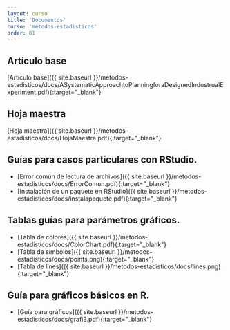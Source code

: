 ```yaml
---
layout: curso
title: 'Documentos'
curso: 'metodos-estadisticos'
order: 01
---
```


## Artículo base
[Artículo base]({{ site.baseurl }}/metodos-estadisticos/docs/ASystematicApproachtoPlanningforaDesignedIndustrualExperiment.pdf){:target="_blank"}

## Hoja maestra
[Hoja maestra]({{ site.baseurl }}/metodos-estadisticos/docs/HojaMaestra.pdf){:target="_blank"}

## Guías para casos particulares con RStudio.
- [Error común de lectura de archivos]({{ site.baseurl }}/metodos-estadisticos/docs/ErrorComun.pdf){:target="_blank"}
- [Instalación de un paquete en RStudio]({{ site.baseurl }}/metodos-estadisticos/docs/instalapaquete.pdf){:target="_blank"}

## Tablas guías para parámetros gráficos.
- [Tabla de colores]({{ site.baseurl }}/metodos-estadisticos/docs/ColorChart.pdf){:target="_blank"}
- [Tabla de símbolos]({{ site.baseurl }}/metodos-estadisticos/docs/points.png){:target="_blank"}
- [Tabla de línes]({{ site.baseurl }}/metodos-estadisticos/docs/lines.png){:target="_blank"}

## Guía para gráficos básicos en R.
- [Guía para gráficos]({{ site.baseurl }}/metodos-estadisticos/docs/grafi3.pdf){:target="_blank"}


